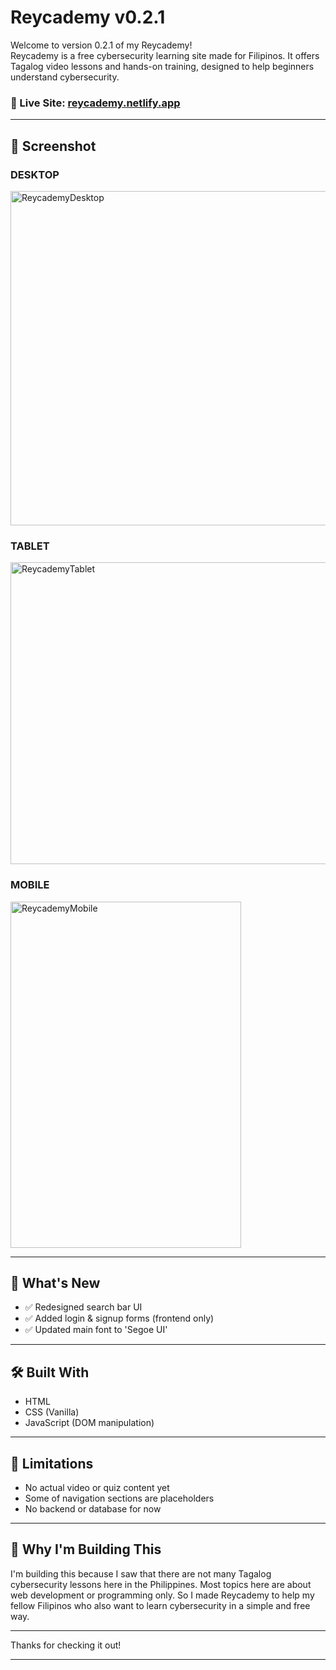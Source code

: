 # Reycademy v0.2.1

Welcome to version 0.2.1 of my Reycademy!  
Reycademy is a free cybersecurity learning site made for Filipinos. It offers Tagalog video lessons and hands-on training, designed to help beginners understand cybersecurity.

### 🔗 Live Site: [reycademy.netlify.app](https://reycademy.netlify.app/)
---

## 📸 Screenshot

### DESKTOP

<img width="1262" height="535" alt="ReycademyDesktop" src="https://github.com/user-attachments/assets/ba71c74a-f1fb-427b-90c6-9ee4a897e9f4" />

### TABLET

<img width="764" height="483" alt="ReycademyTablet" src="https://github.com/user-attachments/assets/463beebd-ec18-4d34-a6ae-6ae4d93aa2e8" />

### MOBILE

<img width="369" height="554" alt="ReycademyMobile" src="https://github.com/user-attachments/assets/2812f9b0-fc56-4074-a591-0ba31f0a8c17" />

---

## 📌 What's New

- ✅ Redesigned search bar UI
- ✅ Added login & signup forms (frontend only)
- ✅ Updated main font to 'Segoe UI'

---

## 🛠️ Built With

- HTML
- CSS (Vanilla)
- JavaScript (DOM manipulation)
  
---

## 🚧 Limitations

- No actual video or quiz content yet
- Some of navigation sections are placeholders
- No backend or database for now

---

## 🙌 Why I'm Building This

I'm building this because I saw that there are not many Tagalog cybersecurity lessons here in the Philippines. Most topics here are about web development or programming only. So I made Reycademy to help my fellow Filipinos who also want to learn cybersecurity in a simple and free way.

---

Thanks for checking it out!

---
